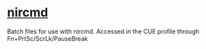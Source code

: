 # [nircmd](http://www.nirsoft.net/utils/nircmd.html)

Batch files for use with nircmd. Accessed in the CUE profile through Fn+PrtSc/ScrLk/PauseBreak